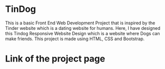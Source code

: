 # TinDog

This is a basic Front End Web Development Project that is inspired by the Tinder website which is a dating website for humans. Here, I have designed this Tindog Responsive Website Design which is a website where Dogs can make friends.
This project is made using HTML, CSS and Bootstrap.

# Link of the project page
